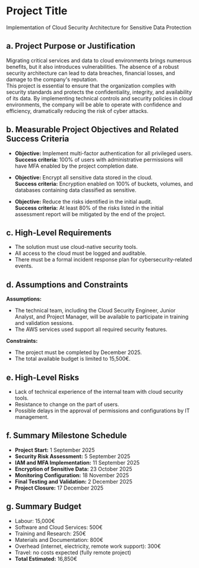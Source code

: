 # Project Title  
Implementation of Cloud Security Architecture for Sensitive Data Protection

## a. Project Purpose or Justification  
Migrating critical services and data to cloud environments brings numerous benefits, but it also introduces vulnerabilities. The absence of a robust security architecture can lead to data breaches, financial losses, and damage to the company's reputation.  
This project is essential to ensure that the organization complies with security standards and protects the confidentiality, integrity, and availability of its data. By implementing technical controls and security policies in cloud environments, the company will be able to operate with confidence and efficiency, dramatically reducing the risk of cyber attacks.

## b. Measurable Project Objectives and Related Success Criteria  

- **Objective:** Implement multi-factor authentication for all privileged users.  
  **Success criteria:** 100% of users with administrative permissions will have MFA enabled by the project completion date.

- **Objective:** Encrypt all sensitive data stored in the cloud.  
  **Success criteria:** Encryption enabled on 100% of buckets, volumes, and databases containing data classified as sensitive.

- **Objective:** Reduce the risks identified in the initial audit.  
  **Success criteria:** At least 80% of the risks listed in the initial assessment report will be mitigated by the end of the project.

## c. High-Level Requirements  
- The solution must use cloud-native security tools.  
- All access to the cloud must be logged and auditable.  
- There must be a formal incident response plan for cybersecurity-related events.

## d. Assumptions and Constraints  

**Assumptions:**  
- The technical team, including the Cloud Security Engineer, Junior Analyst, and Project Manager, will be available to participate in training and validation sessions.  
- The AWS services used support all required security features.

**Constraints:**  
- The project must be completed by December 2025.  
- The total available budget is limited to 15,500€.

## e. High-Level Risks  
- Lack of technical experience of the internal team with cloud security tools.  
- Resistance to change on the part of users.  
- Possible delays in the approval of permissions and configurations by IT management.

## f. Summary Milestone Schedule  
- **Project Start:** 1 September 2025  
- **Security Risk Assessment:** 5 September 2025  
- **IAM and MFA Implementation:** 11 September 2025  
- **Encryption of Sensitive Data:** 23 October 2025  
- **Monitoring Configuration:** 18 November 2025  
- **Final Testing and Validation:** 2 December 2025  
- **Project Closure:** 17 December 2025

## g. Summary Budget  
- Labour: 15,000€  
- Software and Cloud Services: 500€  
- Training and Research: 250€  
- Materials and Documentation: 800€  
- Overhead (internet, electricity, remote work support): 300€  
- Travel: no costs expected (fully remote project)  
- **Total Estimated:** 16,850€
